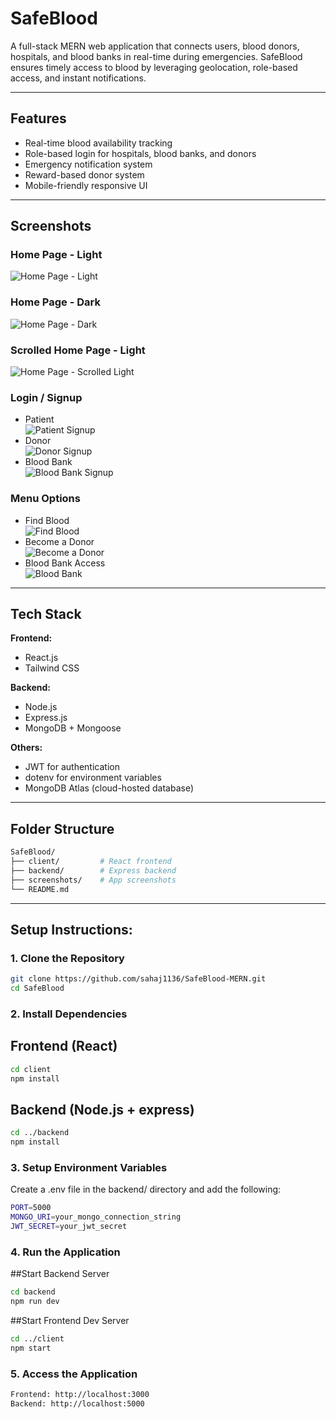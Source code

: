 # SafeBlood

A full-stack MERN web application that connects users, blood donors, hospitals, and blood banks in real-time during emergencies. SafeBlood ensures timely access to blood by leveraging geolocation, role-based access, and instant notifications.

---

## Features

- Real-time blood availability tracking
- Role-based login for hospitals, blood banks, and donors
- Emergency notification system
- Reward-based donor system
- Mobile-friendly responsive UI

---

## Screenshots

### Home Page - Light  
![Home Page - Light](screenshots/index-light.png)

### Home Page - Dark  
![Home Page - Dark](screenshots/index-dark.png)

### Scrolled Home Page - Light  
![Home Page - Scrolled Light](screenshots/index2-light.png)

### Login / Signup  
- Patient  
  ![Patient Signup](screenshots/patient-signup.png)
- Donor  
  ![Donor Signup](screenshots/donor-signup.png)
- Blood Bank  
  ![Blood Bank Signup](screenshots/bloodbank-login.png)

### Menu Options  
- Find Blood  
  ![Find Blood](screenshots/dd1.png)
- Become a Donor  
  ![Become a Donor](screenshots/dd2.png)
- Blood Bank Access  
  ![Blood Bank](screenshots/dd3.png)

---

## Tech Stack

**Frontend:**
- React.js
- Tailwind CSS

**Backend:**
- Node.js
- Express.js
- MongoDB + Mongoose

**Others:**
- JWT for authentication
- dotenv for environment variables
- MongoDB Atlas (cloud-hosted database)

---

## Folder Structure

```bash
SafeBlood/
├── client/         # React frontend
├── backend/        # Express backend
├── screenshots/    # App screenshots
└── README.md
```

---

## Setup Instructions:

### 1. Clone the Repository

```bash
git clone https://github.com/sahaj1136/SafeBlood-MERN.git
cd SafeBlood
```

### 2. Install Dependencies

## Frontend (React)

```bash
cd client
npm install
```

## Backend (Node.js + express)

```bash
cd ../backend
npm install
```

### 3. Setup Environment Variables

Create a .env file in the backend/ directory and add the following:

```bash
PORT=5000
MONGO_URI=your_mongo_connection_string
JWT_SECRET=your_jwt_secret
```

### 4. Run the Application

##Start Backend Server

```bash
cd backend
npm run dev
```

##Start Frontend Dev Server

```bash
cd ../client
npm start
```

### 5. Access the Application

```bash
Frontend: http://localhost:3000
Backend: http://localhost:5000
```
